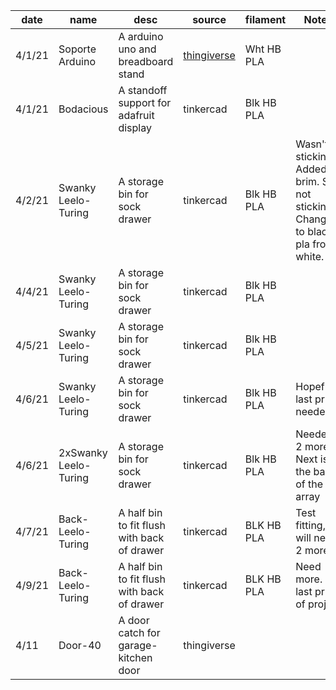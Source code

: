 date    |  name                   |  desc                                         |  source                                                    |  filament    |  Notes
--------|-------------------------|-----------------------------------------------|------------------------------------------------------------|--------------|-------------------------------------------------------------------------------------
4/1/21  |  Soporte Arduino        |  A arduino uno and breadboard stand           |  [thingiverse](https://www.thingiverse.com/thing:2977312)  |  Wht HB PLA  |
4/1/21  |  Bodacious              |  A standoff support for adafruit display      |  tinkercad                                                 |  Blk HB PLA  |
4/2/21  |  Swanky Leelo-Turing    |  A storage bin for sock drawer                |  tinkercad                                                 |  Blk HB PLA  |  Wasn't sticking. Added brim.  Still not sticking.  Changed to black pla from white.
4/4/21  |  Swanky Leelo-Turing    |  A storage bin for sock drawer                |  tinkercad                                                 |  Blk HB PLA  |
4/5/21  |  Swanky Leelo-Turing    |  A storage bin for sock drawer                |  tinkercad                                                 |  Blk HB PLA  |
4/6/21  |  Swanky Leelo-Turing    |  A storage bin for sock drawer                |  tinkercad                                                 |  Blk HB PLA  |  Hopefully last print needed
4/6/21  |  2xSwanky Leelo-Turing  |  A storage bin for sock drawer                |  tinkercad                                                 |  Blk HB PLA  |  Needed 2 more.  Next is the back of the array
4/7/21  |  Back-Leelo-Turing      |  A half bin to fit flush with back of drawer  |  tinkercad                                                 |  BLK HB PLA  |  Test fitting, will need 2 more
4/9/21  |  Back-Leelo-Turing      |  A half bin to fit flush with back of drawer  |  tinkercad                                                 |  BLK HB PLA  |  Need more. last print of project
4/11    |  Door-40                |  A door catch for garage-kitchen door         |  thingiverse                                               |              |

